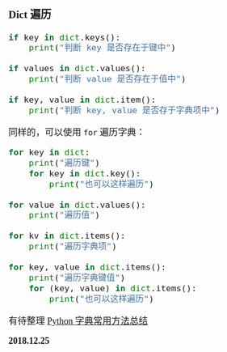 <font size=4 face='楷体'>  

### Dict 遍历  

```python
if key in dict.keys():
    print("判断 key 是否存在于键中")

if values in dict.values():
    print("判断 value 是否存在于值中")

if key, value in dict.item():
    print("判断 key, value 是否存于字典项中")
```

同样的，可以使用 `for` 遍历字典：

```python 
for key in dict:
    print("遍历键")
    for key in dict.key():
        print("也可以这样遍历")

for value in dict.values():
    print("遍历值")    

for kv in dict.items():
    print("遍历字典项")

for key, value in dict.items():
    print("遍历字典键值")
    for (key, value) in dict.items():
        print("也可以这样遍历")
```  

有待整理 [Python 字典常用方法总结](https://www.cnblogs.com/chendai21/p/8137601.html)

**2018.12.25**